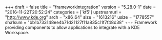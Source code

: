 +++
draft = false
title = "frameworkintegration"
version = "5.28.0-1"
date = "2016-11-22T20:52:24"
categories = ['kf5']
upstreamurl = "http://www.kde.org"
arch = "x86_64"
size = "1613216"
usize = "1778557"
sha1sum = "bb1b733148ee4b71d21127f11a835c11f7f48d38"
+++
Framework providing components to allow applications to integrate with a KDE Workspace.